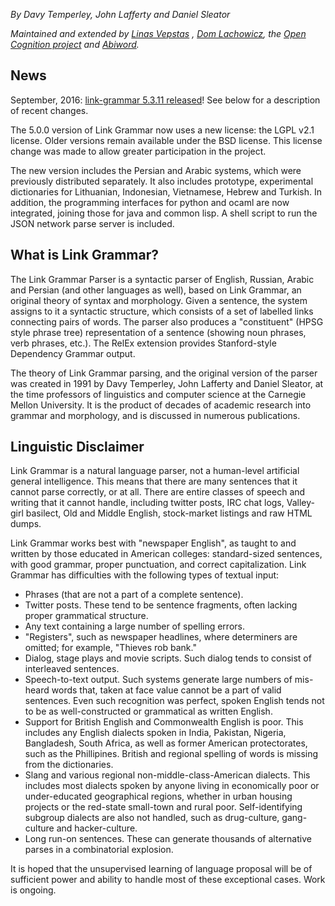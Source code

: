 *By Davy Temperley, John Lafferty and Daniel Sleator*

*Maintained and extended by [Linas Vepstas](http://) , [Dom Lachowicz](http://), the [Open Cognition project](http://) and [Abiword](http://).*

## News

September, 2016: [link-grammar 5.3.11 released](http://)! See below
for a description of recent changes.

The 5.0.0 version of Link Grammar now uses a new license: the LGPL
v2.1 license. Older versions remain available under the BSD
license. This license change was made to allow greater participation
in the project.

The new version includes the Persian and Arabic systems, which were
previously distributed separately. It also includes prototype,
experimental dictionaries for Lithuanian, Indonesian, Vietnamese,
Hebrew and Turkish. In addition, the programming interfaces for python
and ocaml are now integrated, joining those for java and common
lisp. A shell script to run the JSON network parse server is included.

## What is Link Grammar?

The Link Grammar Parser is a syntactic parser of English, Russian,
Arabic and Persian (and other languages as well), based on Link
Grammar, an original theory of syntax and morphology. Given a
sentence, the system assigns to it a syntactic structure, which
consists of a set of labelled links connecting pairs of words. The
parser also produces a "constituent" (HPSG style phrase tree)
representation of a sentence (showing noun phrases, verb phrases,
etc.). The RelEx extension provides Stanford-style Dependency Grammar
output.

The theory of Link Grammar parsing, and the original version of the
parser was created in 1991 by Davy Temperley, John Lafferty and Daniel
Sleator, at the time professors of linguistics and computer science at
the Carnegie Mellon University. It is the product of decades of
academic research into grammar and morphology, and is discussed in
numerous publications.

## Linguistic Disclaimer

Link Grammar is a natural language parser, not a human-level
artificial general intelligence. This means that there are many
sentences that it cannot parse correctly, or at all. There are entire
classes of speech and writing that it cannot handle, including twitter
posts, IRC chat logs, Valley-girl basilect, Old and Middle English,
stock-market listings and raw HTML dumps.

Link Grammar works best with "newspaper English", as taught to and
written by those educated in American colleges: standard-sized
sentences, with good grammar, proper punctuation, and correct
capitalization. Link Grammar has difficulties with the following types
of textual input:

- Phrases (that are not a part of a complete sentence).
- Twitter posts. These tend to be sentence fragments, often lacking
  proper grammatical structure.
- Any text containing a large number of spelling errors.
- "Registers", such as newspaper headlines, where determiners are
  omitted; for example, "Thieves rob bank."
- Dialog, stage plays and movie scripts. Such dialog tends to consist
  of interleaved sentences.
- Speech-to-text output. Such systems generate large numbers of
  mis-heard words that, taken at face value cannot be a part of valid
  sentences. Even such recognition was perfect, spoken English tends
  not to be as well-constructed or grammatical as written English.
- Support for British English and Commonwealth English is poor. This
  includes any English dialects spoken in India, Pakistan, Nigeria,
  Bangladesh, South Africa, as well as former American protectorates,
  such as the Phillipines. British and regional spelling of words is
  missing from the dictionaries.
- Slang and various regional non-middle-class-American dialects. This
  includes most dialects spoken by anyone living in economically poor
  or under-educated geographical regions, whether in urban housing
  projects or the red-state small-town and rural
  poor. Self-identifying subgroup dialects are also not handled, such
  as drug-culture, gang-culture and hacker-culture.
- Long run-on sentences. These can generate thousands of alternative
  parses in a combinatorial explosion.

It is hoped that the unsupervised learning of language proposal will
be of sufficient power and ability to handle most of these exceptional
cases. Work is ongoing.
